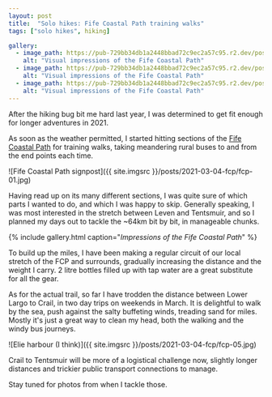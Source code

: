 ```yaml
---
layout: post
title:  "Solo hikes: Fife Coastal Path training walks"
tags: ["solo hikes", hiking]

gallery:
  - image_path: https://pub-729bb34db1a2448bbad72c9ec2a57c95.r2.dev/posts/2021-03-04-fcp/fcp-02.jpg
    alt: "Visual impressions of the Fife Coastal Path"
  - image_path: https://pub-729bb34db1a2448bbad72c9ec2a57c95.r2.dev/posts/2021-03-04-fcp/fcp-03.jpg
    alt: "Visual impressions of the Fife Coastal Path"
  - image_path: https://pub-729bb34db1a2448bbad72c9ec2a57c95.r2.dev/posts/2021-03-04-fcp/fcp-04.jpg
    alt: "Visual impressions of the Fife Coastal Path"
---
```


After the hiking bug bit me hard last year, I was determined to get fit enough for longer adventures in 2021. 

As soon as the weather permitted, I started hitting sections of the [Fife Coastal Path](https://www.walkhighlands.co.uk/fife-stirling/fife-coastal-path.shtml) for training walks, taking meandering rural buses to and from the end points each time.

![Fife Coastal Path signpost]({{ site.imgsrc }}/posts/2021-03-04-fcp/fcp-01.jpg)

Having read up on its many different sections, I was quite sure of which parts I wanted to do, and which I was happy to skip. Generally speaking, I was most interested in the stretch between Leven and Tentsmuir, and so I planned my days out to tackle the ~64km bit by bit, in manageable chunks.

{% include gallery.html caption="_Impressions of the Fife Coastal Path_" %}

To build up the miles, I have been making a regular circuit of our local stretch of the FCP and surrounds, gradually increasing the distance and the weight I carry. 2 litre bottles filled up with tap water are a great substitute for all the gear.

As for the actual trail, so far I have trodden the distance between Lower Largo to Crail, in two day trips on weekends in March. It is delightful to walk by the sea, push against the salty buffeting winds, treading sand for miles. Mostly it's just a great way to clean my head, both the walking and the windy bus journeys.

![Elie harbour (I think)]({{ site.imgsrc }}/posts/2021-03-04-fcp/fcp-05.jpg)

Crail to Tentsmuir will be more of a logistical challenge now, slightly longer distances and trickier public transport connections to manage. 

Stay tuned for photos from when I tackle those.
